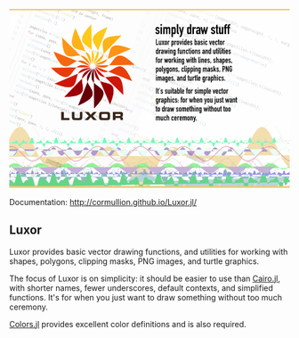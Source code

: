 <a id='Luxor-1'></a>

![](docs/figures/luxor-big-logo.png)

Documentation: http://cormullion.github.io/Luxor.jl/

## Luxor

Luxor provides basic vector drawing functions, and utilities for working with shapes, polygons, clipping masks, PNG images, and turtle graphics.

The focus of Luxor is on simplicity: it should be easier to use than [Cairo.jl](https://github.com/JuliaLang/Cairo.jl), with shorter names, fewer underscores, default contexts, and simplified functions. It's for when you just want to draw something without too much ceremony.

[Colors.jl](https://github.com/JuliaGraphics/Colors.jl) provides excellent color definitions and is also required.
